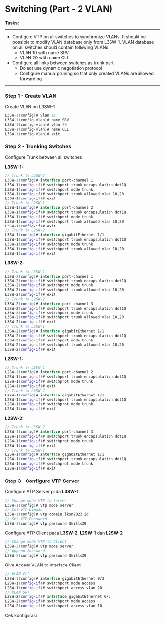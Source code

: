 # Switching (Part - 2 VLAN)

**Tasks:**

---

- Configure VTP on all switches to synchronize VLANs. It should be possible to modify VLAN database only from L3SW-1. VLAN database on all switches should contain following VLANs.
  - VLAN 10 with name SRV
  - VLAN 20 with name CLI
- Configure all links between switches as trunk port
  - Do not use dynamic negotiation protocol
  - Configure manual pruning so that only created VLANs are allowed forwarding

---

### Step 1 - Create VLAN

Create VLAN on L3SW-1

```kotlin
L3SW-1(config)# vlan 10
L3SW-1(config-vlan)# name SRV
L3SW-1(config-vlan)# vlan 20
L3SW-1(config-vlan)# name CLI
L3SW-1(config-vlan)# exit
```

### Step 2 - Trunking Switches

Configure Trunk between all switches

**L3SW-1:**

```kotlin
// Trunk to L3SW-2
L3SW-1(config)# interface port-channel 1
L3SW-1(config-if)# switchport trunk encapsulation dot1Q
L3SW-1(config-if)# switchport mode trunk
L3SW-1(config-if)# switchport trunk allowed vlan 10,20
L3SW-1(config-if)# exit
// Trunk to L2SW-1
L3SW-1(config)# interface port-channel 2
L3SW-1(config-if)# switchport trunk encapsulation dot1Q
L3SW-1(config-if)# switchport mode trunk
L3SW-1(config-if)# switchport trunk allowed vlan 10,20
L3SW-1(config-if)# exit
// Trunk to L2SW-2
L3SW-1(config)# interface gigabitEthernet 1/1
L3SW-1(config-if)# switchport trunk encapsulation dot1Q
L3SW-1(config-if)# switchport mode trunk
L3SW-1(config-if)# switchport trunk allowed vlan 10,20
L3SW-1(config-if)# exit
```

**L3SW-2:**

```kotlin
// Trunk to L3SW-1
L3SW-2(config)# interface port-channel 1
L3SW-2(config-if)# switchport trunk encapsulation dot1Q
L3SW-2(config-if)# switchport mode trunk
L3SW-2(config-if)# switchport trunk allowed vlan 10,20
L3SW-2(config-if)# exit
// Trunk to L2SW-2
L3SW-2(config)# interface port-channel 3
L3SW-2(config-if)# switchport trunk encapsulation dot1Q
L3SW-2(config-if)# switchport mode trunk
L3SW-2(config-if)# switchport trunk allowed vlan 10,20
L3SW-2(config-if)# exit
// Trunk to L2SW-1
L3SW-2(config)# interface gigabitEthernet 1/1
L3SW-2(config-if)# switchport trunk encapsulation dot1Q
L3SW-2(config-if)# switchport mode trunk
L3SW-2(config-if)# switchport trunk allowed vlan 10,20
L3SW-2(config-if)# exit
```

**L2SW-1:**

```kotlin
// Trunk to L3SW-1
L2SW-1(config)# interface port-channel 2
L2SW-1(config-if)# switchport trunk encapsulation dot1Q
L2SW-1(config-if)# switchprot mode trunk
L2SW-1(config-if)# exit
// Trunk to L3SW-2
L2SW-1(config)# interface gigabitEthernet 1/1
L2SW-1(config-if)# switchport trunk encapsulation dot1Q
L2SW-1(config-if)# switchprot mode trunk
L2SW-1(config-if)# exit
```

**L2SW-2:**

```kotlin
// Trunk to L3SW-2
L2SW-1(config)# interface port-channel 3
L2SW-1(config-if)# switchport trunk encapsulation dot1Q
L2SW-1(config-if)# switchprot mode trunk
L2SW-1(config-if)# exit
// Trunk to L3SW-1
L2SW-1(config)# interface gigabitEthernet 1/1
L2SW-1(config-if)# switchport trunk encapsulation dot1Q
L2SW-1(config-if)# switchprot mode trunk
L2SW-1(config-if)# exit
```

### Step 3 - Configure VTP Server

Configure VTP Server pada **L3SW-1**

```kotlin
// Change mode VTP to Server
L3SW-1(config)# vtp mode server
// Set VTP Domain
L3SW-1(config)# vtp domain lksn2023.id
// Set VTP Password
L3SW-1(config)# vtp password Skills39
```

Configure VTP Client pada **L3SW-2**, **L2SW-1** dan **L2SW-2**

```kotlin
// Change mode VTP to Client
L3SW-2(config)# vtp mode server
// Append Password
L3SW-2(config)# vtp password Skills39
```

Give Access VLAN to Interface Client
```kotlin
// VLAN CLI
L2SW-1(config)# interface gigabitEthernet 0/3
L2SW-1(config-if)# switchport mode access
L2SW-1(config-if)# switchport access vlan 20
// VLAN SRV
L2SW-2(config-if)# interface gigabitEthernet 0/3
L2SW-2(config-if)# switchport mode access
L2SW-2(config-if)# switchport access vlan 10
```
Cek konfigurasi
